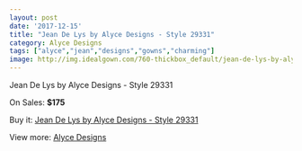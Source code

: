 ```yaml
---
layout: post
date: '2017-12-15'
title: "Jean De Lys by Alyce Designs - Style 29331"
category: Alyce Designs
tags: ["alyce","jean","designs","gowns","charming"]
image: http://img.idealgown.com/760-thickbox_default/jean-de-lys-by-alyce-designs-style-29331.jpg
---
```

Jean De Lys by Alyce Designs - Style 29331

On Sales: **$175**
<a href="https://www.idealgown.com/en/alyce-designs/346-jean-de-lys-by-alyce-designs-style-29331.html"><amp-img layout="responsive" width="600" height="600" src="//img.idealgown.com/760-thickbox_default/jean-de-lys-by-alyce-designs-style-29331.jpg" alt="Jean De Lys by Alyce Designs - Style 29331 0" /></a>
<a href="https://www.idealgown.com/en/alyce-designs/346-jean-de-lys-by-alyce-designs-style-29331.html"><amp-img layout="responsive" width="600" height="600" src="//img.idealgown.com/761-thickbox_default/jean-de-lys-by-alyce-designs-style-29331.jpg" alt="Jean De Lys by Alyce Designs - Style 29331 1" /></a>

Buy it: [Jean De Lys by Alyce Designs - Style 29331](https://www.idealgown.com/en/alyce-designs/346-jean-de-lys-by-alyce-designs-style-29331.html "Jean De Lys by Alyce Designs - Style 29331")

View more: [Alyce Designs](https://www.idealgown.com/en/5-alyce-designs "Alyce Designs")